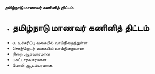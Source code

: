 **தமிழ்நாடு மாணவர் கணினித் திட்டம்**
- # தமிழ்நாடு மாணவர் கணினித் திட்டம்
- a. உச்சரிப்பு வகையில் வாய்நிறைந்துள்ள
- சொற்றொடர் வகையில் வாய்நிறைவான
- நிறை ஆரவாரமான
- பகட்டாரவாரமான
- போலி ஆடம்பரமான.

